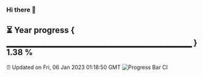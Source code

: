 ### Hi there 👋
⏳ Year progress { ▁▁▁▁▁▁▁▁▁▁▁▁▁▁▁▁▁▁▁▁▁▁▁▁▁▁▁▁▁▁ } 1.38 %
---
⏰ Updated on Fri, 06 Jan 2023 01:18:50 GMT
![Progress Bar CI](https://github.com/liununu/liununu/workflows/Progress%20Bar%20CI/badge.svg)
